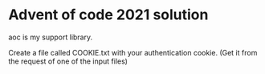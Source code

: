 # Advent of code 2021 solution

aoc is my support library.

Create a file called COOKIE.txt with your authentication cookie.
(Get it from the request of one of the input files)